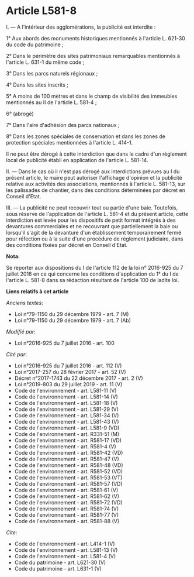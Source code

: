 # Article L581-8

I. ― A l'intérieur des agglomérations, la publicité est interdite : 

1° Aux abords des monuments historiques mentionnés à l'article L. 621-30 du code du patrimoine ; 

2° Dans le périmètre des sites patrimoniaux remarquables mentionnés à l'article L. 631-1 du même code ; 

3° Dans les parcs naturels régionaux ; 

4° Dans les sites inscrits ; 

5° A moins de 100 mètres et dans le champ de visibilité des immeubles mentionnés au II de l'article L. 581-4 ; 

6° (abrogé) 

7° Dans l'aire d'adhésion des parcs nationaux ; 

8° Dans les zones spéciales de conservation et dans les zones de protection spéciales mentionnées à l'article L. 414-1. 

Il ne peut être dérogé à cette interdiction que dans le cadre d'un règlement local de publicité établi en application de
l'article L. 581-14. 

II. ― Dans le cas où il n'est pas dérogé aux interdictions prévues au I du présent article, le maire peut autoriser
l'affichage d'opinion et la publicité relative aux activités des associations, mentionnés à l'article L. 581-13, sur les
palissades de chantier, dans des conditions déterminées par décret en Conseil d'Etat. 

III. ― La publicité ne peut recouvrir tout ou partie d'une baie. Toutefois, sous réserve de l'application de l'article L.
581-4 et du présent article, cette interdiction est levée pour les dispositifs de petit format intégrés à des devantures
commerciales et ne recouvrant que partiellement la baie ou lorsqu'il s'agit de la devanture d'un établissement temporairement
fermé pour réfection ou à la suite d'une procédure de règlement judiciaire, dans des conditions fixées par décret en Conseil
d'Etat.

**Nota:**

Se reporter aux dispositions du I de l'article 112 de la loi n° 2016-925 du 7 juillet 2016 en ce qui concerne les conditions
d'application du 1° du I de l'article L. 581-8 dans sa rédaction résultant de l'article 100 de ladite loi.

**Liens relatifs à cet article**

_Anciens textes_:

  - Loi n°79-1150 du 29 décembre 1979 - art. 7 (M)
  - Loi n°79-1150 du 29 décembre 1979 - art. 7 (Ab)

_Modifié par_:

  - Loi n°2016-925 du 7 juillet 2016 - art. 100

_Cité par_:

  - Loi n°2016-925 du 7 juillet 2016 - art. 112 (V)
  - Loi n°2017-257 du 28 février 2017 - art. 52 (V)
  - Décret n°2017-1743 du 22 décembre 2017 - art. 2 (V)
  - Loi n°2019-803 du 29 juillet 2019 - art. 11 (V)
  - Code de l'environnement - art. L581-11 (V)
  - Code de l'environnement - art. L581-14 (V)
  - Code de l'environnement - art. L581-18 (V)
  - Code de l'environnement - art. L581-29 (V)
  - Code de l'environnement - art. L581-34 (V)
  - Code de l'environnement - art. L581-43 (V)
  - Code de l'environnement - art. L581-9 (VD)
  - Code de l'environnement - art. R331-51 (M)
  - Code de l'environnement - art. R581-17 (VD)
  - Code de l'environnement - art. R581-4 (V)
  - Code de l'environnement - art. R581-42 (VD)
  - Code de l'environnement - art. R581-47 (V)
  - Code de l'environnement - art. R581-48 (VD)
  - Code de l'environnement - art. R581-52 (VD)
  - Code de l'environnement - art. R581-53 (VT)
  - Code de l'environnement - art. R581-57 (VD)
  - Code de l'environnement - art. R581-61 (V)
  - Code de l'environnement - art. R581-62 (V)
  - Code de l'environnement - art. R581-72 (VD)
  - Code de l'environnement - art. R581-74 (V)
  - Code de l'environnement - art. R581-77 (V)
  - Code de l'environnement - art. R581-88 (V)

_Cite_:

  - Code de l'environnement - art. L414-1 (V)
  - Code de l'environnement - art. L581-13 (V)
  - Code de l'environnement - art. L581-4 (V)
  - Code du patrimoine - art. L621-30 (V)
  - Code du patrimoine - art. L631-1 (V)

